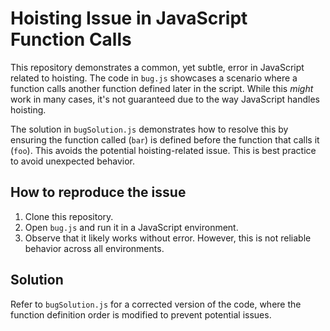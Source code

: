 # Hoisting Issue in JavaScript Function Calls

This repository demonstrates a common, yet subtle, error in JavaScript related to hoisting.  The code in `bug.js` showcases a scenario where a function calls another function defined later in the script. While this *might* work in many cases, it's not guaranteed due to the way JavaScript handles hoisting.

The solution in `bugSolution.js` demonstrates how to resolve this by ensuring the function called (`bar`) is defined before the function that calls it (`foo`).  This avoids the potential hoisting-related issue. This is best practice to avoid unexpected behavior.

## How to reproduce the issue

1. Clone this repository.
2. Open `bug.js` and run it in a JavaScript environment.
3. Observe that it likely works without error.  However, this is not reliable behavior across all environments.

## Solution

Refer to `bugSolution.js` for a corrected version of the code, where the function definition order is modified to prevent potential issues. 